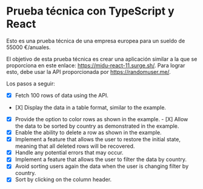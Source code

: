 # Prueba técnica con TypeScript y React

Esto es una prueba técnica de una empresa europea para un sueldo de 55000 €/anuales.

El objetivo de esta prueba técnica es crear una aplicación similar a la que se proporciona en este enlace: https://midu-react-11.surge.sh/. Para lograr esto, debe usar la API proporcionada por https://randomuser.me/.

Los pasos a seguir:

- [X] Fetch 100 rows of data using the API.
- [X] Display the data in a table format, similar to the example.
- [X] Provide the option to color rows as shown in the example.
- [X] Allow the data to be sorted by country as demonstrated in the example.
- [X] Enable the ability to delete a row as shown in the example.
- [X] Implement a feature that allows the user to restore the initial state, meaning that all deleted rows will be recovered.
- [X] Handle any potential errors that may occur.
- [X] Implement a feature that allows the user to filter the data by country.
- [X] Avoid sorting users again the data when the user is changing filter by country.
- [X] Sort by clicking on the column header.
